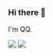 ### Hi there 👋

I'm QQ.

<p align="left">
  <img src = "https://github-readme-stats-mh7q.vercel.app/api?username=YottabyteM&show_icons=true&hide_border=true&include_all_commits=true&count_private=true" />
  <img src = "https://github-readme-stats-mh7q.vercel.app/api/top-langs/?username=YottabyteM&hide_border=true&langs_count=3"/>
</p>

<!--
**YottabyteM/YottabyteM** is a ✨ _special_ ✨ repository because its `README.md` (this file) appears on your GitHub profile.

Here are some ideas to get you started:

- 🔭 I’m currently working on DeepLearning and Computer Vision
- 🌱 I’m currently learning ...
- 👯 I’m looking to collaborate on ...
- 🤔 I’m looking for help with ...
- 💬 Ask me about ...
- 📫 How to reach me: ...
- 😄 Pronouns: ...
- ⚡ Fun fact: ...
-->
